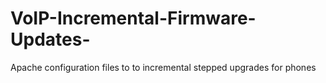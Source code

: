 # VoIP-Incremental-Firmware-Updates-
Apache configuration files to to incremental stepped upgrades for phones
